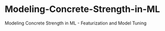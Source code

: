 # Modeling-Concrete-Strength-in-ML
Modeling Concrete Strength in ML - Featurization and Model Tuning
